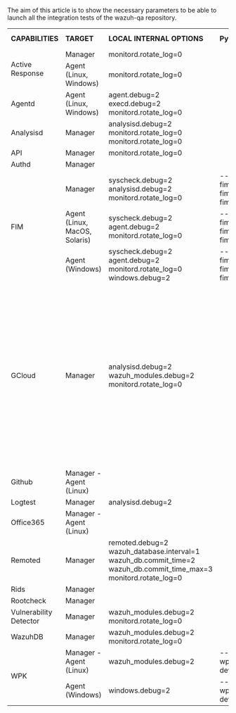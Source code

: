 The aim of this article is to show the necessary parameters to be able to launch all the integration tests of the wazuh-qa repository.

<table>
 <tr>
  <td><strong>CAPABILITIES</strong></td>
  <td><strong>TARGET</strong></td>
  <td><strong>LOCAL INTERNAL OPTIONS</strong></td>
  <td><strong>Pytest ARGS - Local </strong></td>
  <td><strong>Pytest ARGS - Jenkins</strong></td>
  <td><strong>Notes </strong></td>
 </tr>
 <tr>
  <td rowspan="2">Active Response</td>
  <td> Manager</td>
  <td>monitord.rotate_log=0</td>
  <td>&nbsp;</td>
  <td></td>
  <td></td>
 </tr>
 <tr>
  <td> Agent (Linux, Windows)</td>
  <td>monitord.rotate_log=0</td>
  <td>&nbsp;</td>
  <td></td>
  <td></td>
 </tr>
 <tr>
  <td>Agentd</td>
  <td> Agent (Linux, Windows)</td>
  <td>agent.debug=2<br/>execd.debug=2<br/>monitord.rotate_log=0</td>
  <td>&nbsp;</td>
  <td></td>
  <td></td>
 </tr>

 <tr>
  <td>Analysisd</td>
  <td> Manager </td>
  <td>analysisd.debug=2<br/>monitord.rotate_log=0<br/>monitord.rotate_log=0</td>
  <td>&nbsp;</td>
  <td></td>
  <td></td>
 </tr>

 <tr>
  <td>API</td>
  <td> Manager </td>
  <td>monitord.rotate_log=0</td>
  <td>&nbsp;</td>
  <td></td>
  <td></td>
 </tr>

 <tr>
  <td>Authd</td>
  <td>Manager </td>
  <td></td>
  <td>&nbsp;</td>
  <td></td>
  <td></td>
 </tr>

 <tr>
  <td rowspan="3">FIM</td>
  <td>Manager </td>
  <td>syscheck.debug=2<br/>analysisd.debug=2<br/>monitord.rotate_log=0</td>
  <td> --tier 0 --tier 1 --fim_mode="realtime" --fim_mode="whodata" --fim_mode="scheduled"</td>
  <td>--tier 0 --tier 1 --fim_mode="realtime" --fim_mode="whodata"</td>
  <td></td>
 </tr>
 <tr>
  <td>Agent (Linux, MacOS, Solaris) </td>
  <td>syscheck.debug=2<br/>agent.debug=2<br/>monitord.rotate_log=0</td>
  <td>--tier 0 --tier 1 --fim_mode="realtime" --fim_mode="whodata" --fim_mode="scheduled"</td>
  <td>--tier 0 --tier 1 --fim_mode="realtime" --fim_mode="whodata"</td>
  <td></td>
 </tr>
 <tr>
  <td>Agent (Windows) </td>
  <td>syscheck.debug=2<br/>agent.debug=2<br/>monitord.rotate_log=0<br/>windows.debug=2</td>
  <td>--tier 0 --tier 1 --fim_mode="realtime" --fim_mode="whodata" --fim_mode="scheduled"</td>
  <td>--tier 0 --tier 1 --fim_mode="realtime" --fim_mode="whodata"</td>
  <td></td>
 </tr>
 <tr>
  <td>GCloud</td>
  <td>Manager </td>
  <td>analysisd.debug=2<br/>wazuh_modules.debug=2<br/>monitord.rotate_log=0</td>
  <td></td>
  <td></td>
  <td><ul><li> It requires creating on "test_gcloud/data/" a file with name "configuration.yaml" that will contain the credentials.</li> 
           <li>This execution cannot be launched simultaneously. It is necessary to launch one execution first, and when you finish launching the next one since they share a license, and that usually causes failures in the executions. </li> 
 </ul></td></tr>
 <tr>
  <td>Github</td>
  <td> Manager - Agent (Linux)</td>
  <td></td>
  <td>&nbsp;</td>
  <td></td>
  <td></td>
 </tr>
 <tr>
  <td>Logtest</td>
  <td>Manager </td>
  <td>analysisd.debug=2</td>
  <td>&nbsp;</td>
  <td></td>
  <td></td>
 </tr>
 <tr>
  <td>Office365</td>
  <td> Manager - Agent (Linux)</td>
  <td></td>
  <td>&nbsp;</td>
  <td></td>
  <td></td>
 </tr>
 <tr>
  <td>Remoted</td>
  <td>Manager </td>
  <td>remoted.debug=2<br/>wazuh_database.interval=1<br/>wazuh_db.commit_time=2<br/>wazuh_db.commit_time_max=3<br/>monitord.rotate_log=0</td>
  <td>&nbsp;</td>
  <td></td>
  <td></td>
 </tr>

 <tr>
  <td>Rids</td>
  <td>Manager</td>
  <td></td>
  <td>&nbsp;</td>
  <td></td>
  <td></td>
 </tr>
 <tr>
  <td>Rootcheck</td>
  <td>Manager</td>
  <td></td>
  <td>&nbsp;</td>
  <td></td>
  <td></td>
 </tr>
 <tr>
  <td>Vulnerability Detector</td>
  <td>Manager </td>
  <td>wazuh_modules.debug=2<br/>monitord.rotate_log=0</td>
  <td>&nbsp;</td>
  <td></td>
  <td></td>
 </tr>
 <tr>
  <td>WazuhDB</td>
  <td>Manager </td>
  <td>wazuh_modules.debug=2<br/>monitord.rotate_log=0</td>
  <td></td>
  <td></td>
  <td></td>
 </tr>

 <tr>
  <td rowspan="2">WPK</td>
  <td>Manager -  Agent (Linux) </td>
  <td>wazuh_modules.debug=2</td>
  <td>--wpk_version=v4.x.x --wpk_package_path='packages-dev.wazuh.com/folder_name/wpk/'</td>
  <td></td>
  <td></td>
 </tr>
  <td>Agent (Windows)</td>
  <td>windows.debug=2</td>
  <td>--wpk_version=v4.x.x  --wpk_package_path='packages-dev.wazuh.com/folder_name/wpk/'</td>
  <td></td>
  <td></td>
 </tr>

</table>
